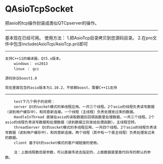 # QAsioTcpSocket
把asio的tcp操作封装成类似QTCpserver的操作。

*********
基本现在已经可用。
使用方法：
    1.把AsioTcp目录拷贝到您源码目录。
    2.在pro文件中包含include(AsioTcp/AsioTcp.pri)即可
    
**************************************
    支持C++11的编译器，Qt5.x版本。
        windows： vs2013
        linux ： gcc

    源码协议boost1.0

    现在里面包含的asio版本为1.10.2，不依赖boost，需要C++11支持

***************************************

        test下几个例子的说明：
        server Qt的socket模式的单线程应用。一共三个线程。2个asio的线程负责读写数据（读到用户缓存中），和同意新连接。一个线程（主线程）负责处理发过来的数据。
        HandleInThread 直接在asio的读取数据后回调函数里处理数据，一共三个线程。2个asio的线程负责读写数据和处理数据（读到数据立刻发给处理函数）。主线程空转。
        threadServer Qt的socket模式的多线程应用，一共四个线程。2个asio的线程负责读写数据（读到用户缓存中），和同意新连接。两个线程（其中有一个是主线程）负责处理发过来的数据。
        client 基于Qt的socket模式的客户端链接的使用。
        
        注：上面线程数目是参数，可以直接传进去指定的，上面数据是里面代码写的默认的参数。